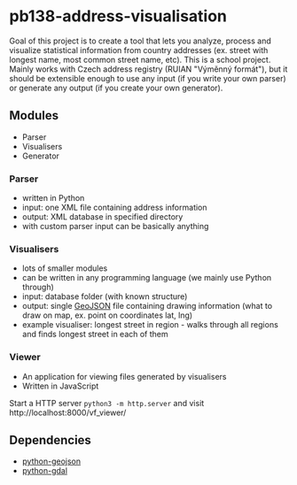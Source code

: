 # pb138-address-visualisation

Goal of this project is to create a tool that lets you analyze, process and visualize statistical information from country addresses (ex. street with longest name, most common street name, etc).
This is a school project.
Mainly works with Czech address registry (RUIAN "Výměnný formát"), but it should be extensible enough to use any input (if you write your own parser) or generate any output (if you create your own generator).

## Modules
- Parser
- Visualisers
- Generator

### Parser
- written in Python
- input: one XML file containing address information
- output: XML database in specified directory
- with custom parser input can be basically anything

### Visualisers
- lots of smaller modules
- can be written in any programming language (we mainly use Python through)
- input: database folder (with known structure)
- output: single [GeoJSON](http://geojson.org/) file containing drawing information (what to draw on map, ex. point on coordinates lat, lng)
- example visualiser: longest street in region - walks through all regions and finds longest street in each of them

### Viewer
- An application for viewing files generated by visualisers
- Written in JavaScript

Start a HTTP server `python3 -m http.server` and visit http://localhost:8000/vf_viewer/

## Dependencies
- [python-geojson](https://pypi.python.org/pypi/geojson)
- [python-gdal](https://pypi.python.org/pypi/gdal)
